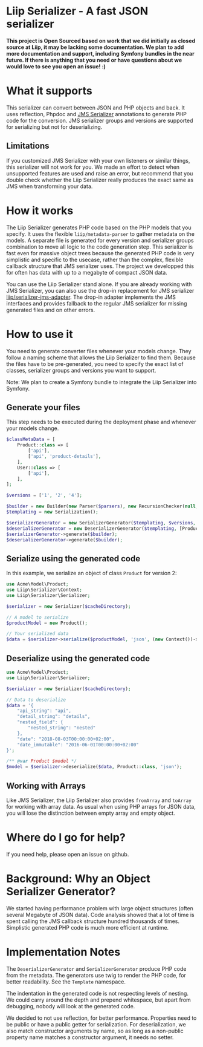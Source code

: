 # Liip Serializer - A fast JSON serializer

**This project is Open Sourced based on work that we did initially as closed source at Liip, it may be lacking some documentation. We plan to add more documentation and support, including Symfony bundles in the near future. If there is anything that you need or have questions about we would love to see you open an issue! :)**

# What it supports
This serializer can convert between JSON and PHP objects and back. It uses reflection, Phpdoc and [JMS Serializer](https://github.com/schmittjoh/serializer/) annotations to generate PHP code for the conversion. JMS serializer groups and versions are supported for serializing but not for deserializing.

## Limitations
If you customized JMS Serializer with your own listeners or similar things, this serializer will not work for you. We made an effort to detect when unsupported features are used and raise an error, but recommend that you double check whether the Liip Serializer really produces the exact same as JMS when transforming your data.

# How it works
The Liip Serializer generates PHP code based on the PHP models that you specify. It uses the flexible `liip/metadata-parser` to gather metadata on the models. A separate file is generated for every version and serializer groups combination to move all logic to the code generation step. This serializer is fast even for massive object trees because the generated PHP code is very simplistic and specific to the usecase, rather than the complex, flexible callback structure that JMS serializer uses. The project we developped this for often has data with up to a megabyte of compact JSON data.

You can use the Liip Serializer stand alone. If you are already working with
JMS Serializer, you can also use the drop-in replacement for JMS serializer
[liip/serializer-jms-adapter](https://github.com/liip/serializer-jms-adapter).
The drop-in adapter implements the JMS interfaces and provides fallback to the
regular JMS serializer for missing generated files and on other errors.

# How to use it
You need to generate converter files whenever your models change. They follow a
naming scheme that allows the Liip Serializer to find them. Because the files
have to be pre-generated, you need to specify the exact list of classes,
serializer groups and versions you want to support.

Note: We plan to create a Symfony bundle to integrate the Liip Serializer into
Symfony.

## Generate your files
This step needs to be executed during the deployment phase and whenever your
models change.

```php
$classMetaData = [
    Product::class => [
        ['api'],
        ['api', 'product-details'],
    ],
    User::class => [
        ['api'],
    ],
];

$versions = ['1', '2', '4'];

$builder = new Builder(new Parser($parsers), new RecursionChecker(null, []));
$templating = new Serialization();

$serializerGenerator = new SerializerGenerator($templating, $versions, $classMetaData, $cacheDirectory);
$deserializerGenerator = new DeserializerGenerator($templating, [Product::class, User::class], $cacheDirectory);
$serializerGenerator->generate($builder);
$deserializerGenerator->generate($builder);
```

## Serialize using the generated code
In this example, we serialize an object of class `Product` for version 2:

```php
use Acme\Model\Product;
use Liip\Serializer\Context;
use Liip\Serializer\Serializer;

$serializer = new Serializer($cacheDirectory);

// A model to serialize
$productModel = new Product();

// Your serialized data
$data = $serializer->serialize($productModel, 'json', (new Context())->setVersion(2));
```

## Deserialize using the generated code
```php
use Acme\Model\Product;
use Liip\Serializer\Serializer;

$serializer = new Serializer($cacheDirectory);

// Data to deserialize
$data = '{
    "api_string": "api",
    "detail_string": "details",
    "nested_field": {
        "nested_string": "nested"
    },
    "date": "2018-08-03T00:00:00+02:00",
    "date_immutable": "2016-06-01T00:00:00+02:00"
}';

/** @var Product $model */
$model = $serializer->deserialize($data, Product::class, 'json');
```

## Working with Arrays

Like JMS Serializer, the Liip Serializer also provides `fromArray` and
`toArray` for working with array data. As usual when using PHP arrays for JSON
data, you will lose the distinction between empty array and empty object.

# Where do I go for help?
If you need help, please open an issue on github.

# Background: Why an Object Serializer Generator?
We started having performance problem with large object structures (often
several Megabyte of JSON data). Code analysis showed that a lot of time is
spent calling the JMS callback structure hundred thousands of times.
Simplistic generated PHP code is much more efficient at runtime.

# Implementation Notes
The `DeserializerGenerator` and `SerializerGenerator` produce PHP code from the
metadata. The generators use twig to render the PHP code, for better
readability. See the `Template` namespace.

The indentation in the generated code is not respecting levels of nesting. We
could carry around the depth and prepend whitespace, but apart from debugging,
nobody will look at the generated code.

We decided to not use reflection, for better performance. Properties need to be
public or have a public getter for serialization. For deserialization, we also
match constructor arguments by name, so as long as a non-public property name
matches a constructor argument, it needs no setter.

